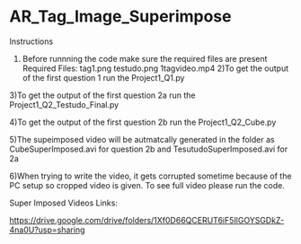# AR_Tag_Image_Superimpose
Instructions

1) Before runnning the code make sure the required files are present
Required Files:
tag1.png
testudo.png
1tagvideo.mp4
2)To get the output of the first question 1 run the  Project1_Q1.py

3)To get the output of the first question 2a run the  Project1_Q2_Testudo_Final.py

4)To get the output of the first question 2b run the  Project1_Q2_Cube.py

5)The supeimposed video will be autmatcally generated in the folder as 
CubeSuperImposed.avi for question 2b and TesutudoSuperImposed.avi for 2a

6)When trying to write the video, it gets corrupted sometime because of the PC setup so cropped video is given. To see full video please run the code.


Super Imposed Videos Links:

https://drive.google.com/drive/folders/1Xf0D66QCERUT6iF5IlGOYSGDkZ-4na0U?usp=sharing
